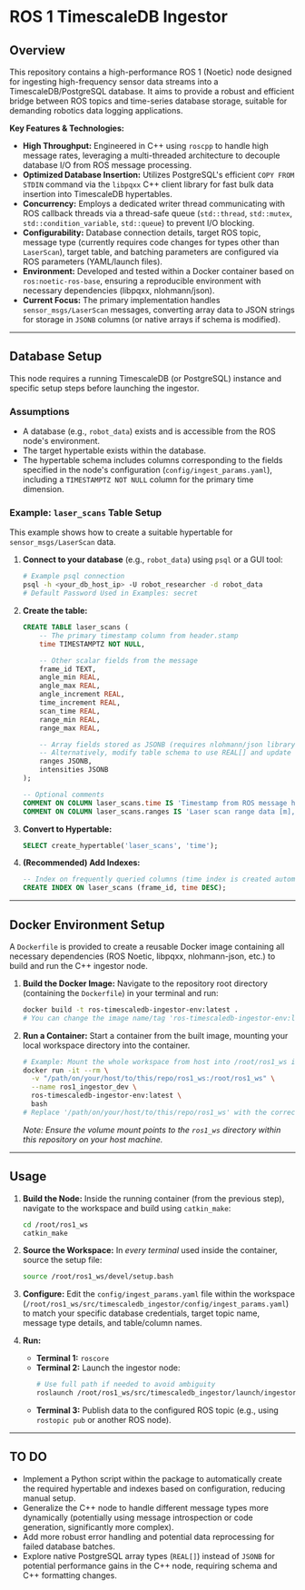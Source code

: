 # ROS 1 TimescaleDB Ingestor

## Overview

This repository contains a high-performance ROS 1 (Noetic) node designed for ingesting high-frequency sensor data streams into a TimescaleDB/PostgreSQL database. It aims to provide a robust and efficient bridge between ROS topics and time-series database storage, suitable for demanding robotics data logging applications.

**Key Features & Technologies:**

*   **High Throughput:** Engineered in C++ using `roscpp` to handle high message rates, leveraging a multi-threaded architecture to decouple database I/O from ROS message processing.
*   **Optimized Database Insertion:** Utilizes PostgreSQL's efficient `COPY FROM STDIN` command via the `libpqxx` C++ client library for fast bulk data insertion into TimescaleDB hypertables.
*   **Concurrency:** Employs a dedicated writer thread communicating with ROS callback threads via a thread-safe queue (`std::thread`, `std::mutex`, `std::condition_variable`, `std::queue`) to prevent I/O blocking.
*   **Configurability:** Database connection details, target ROS topic, message type (currently requires code changes for types other than `LaserScan`), target table, and batching parameters are configured via ROS parameters (YAML/launch files).
*   **Environment:** Developed and tested within a Docker container based on `ros:noetic-ros-base`, ensuring a reproducible environment with necessary dependencies (libpqxx, nlohmann/json).
*   **Current Focus:** The primary implementation handles `sensor_msgs/LaserScan` messages, converting array data to JSON strings for storage in `JSONB` columns (or native arrays if schema is modified).

---

## Database Setup

This node requires a running TimescaleDB (or PostgreSQL) instance and specific setup steps before launching the ingestor.

### Assumptions

*   A database (e.g., `robot_data`) exists and is accessible from the ROS node's environment.
*   The target hypertable exists within the database.
*   The hypertable schema includes columns corresponding to the fields specified in the node's configuration (`config/ingest_params.yaml`), including a `TIMESTAMPTZ NOT NULL` column for the primary time dimension.

### Example: `laser_scans` Table Setup

This example shows how to create a suitable hypertable for `sensor_msgs/LaserScan` data.

1.  **Connect to your database** (e.g., `robot_data`) using `psql` or a GUI tool:
    ```bash
    # Example psql connection
    psql -h <your_db_host_ip> -U robot_researcher -d robot_data
    # Default Password Used in Examples: secret
    ```

2.  **Create the table:**
    ```sql
    CREATE TABLE laser_scans (
        -- The primary timestamp column from header.stamp
        time TIMESTAMPTZ NOT NULL,

        -- Other scalar fields from the message
        frame_id TEXT,
        angle_min REAL,
        angle_max REAL,
        angle_increment REAL,
        time_increment REAL,
        scan_time REAL,
        range_min REAL,
        range_max REAL,

        -- Array fields stored as JSONB (requires nlohmann/json library)
        -- Alternatively, modify table schema to use REAL[] and update C++ node
        ranges JSONB,
        intensities JSONB
    );

    -- Optional comments
    COMMENT ON COLUMN laser_scans.time IS 'Timestamp from ROS message header (header.stamp)';
    COMMENT ON COLUMN laser_scans.ranges IS 'Laser scan range data [m], stored as a JSON array';
    ```

3.  **Convert to Hypertable:**
    ```sql
    SELECT create_hypertable('laser_scans', 'time');
    ```

4.  **(Recommended) Add Indexes:**
    ```sql
    -- Index on frequently queried columns (time index is created automatically)
    CREATE INDEX ON laser_scans (frame_id, time DESC);
    ```

---

## Docker Environment Setup

A `Dockerfile` is provided to create a reusable Docker image containing all necessary dependencies (ROS Noetic, libpqxx, nlohmann-json, etc.) to build and run the C++ ingestor node.

1.  **Build the Docker Image:** Navigate to the repository root directory (containing the `Dockerfile`) in your terminal and run:
    ```bash
    docker build -t ros-timescaledb-ingestor-env:latest .
    # You can change the image name/tag 'ros-timescaledb-ingestor-env:latest'
    ```

2.  **Run a Container:** Start a container from the built image, mounting your local workspace directory into the container.
    ```bash
    # Example: Mount the whole workspace from host into /root/ros1_ws in container
    docker run -it --rm \
      -v "/path/on/your/host/to/this/repo/ros1_ws:/root/ros1_ws" \
      --name ros1_ingestor_dev \
      ros-timescaledb-ingestor-env:latest \
      bash
    # Replace '/path/on/your/host/to/this/repo/ros1_ws' with the correct path
    ```
    *Note: Ensure the volume mount points to the `ros1_ws` directory within this repository on your host machine.*

---

## Usage

1.  **Build the Node:** Inside the running container (from the previous step), navigate to the workspace and build using `catkin_make`:
    ```bash
    cd /root/ros1_ws
    catkin_make
    ```

2.  **Source the Workspace:** In *every terminal* used inside the container, source the setup file:
    ```bash
    source /root/ros1_ws/devel/setup.bash
    ```

3.  **Configure:** Edit the `config/ingest_params.yaml` file within the workspace (`/root/ros1_ws/src/timescaledb_ingestor/config/ingest_params.yaml`) to match your specific database credentials, target topic name, message type details, and table/column names.

4.  **Run:**
    *   **Terminal 1:** `roscore`
    *   **Terminal 2:** Launch the ingestor node:
        ```bash
        # Use full path if needed to avoid ambiguity
        roslaunch /root/ros1_ws/src/timescaledb_ingestor/launch/ingestor.launch
        ```
    *   **Terminal 3:** Publish data to the configured ROS topic (e.g., using `rostopic pub` or another ROS node).

---

## TO DO

*   Implement a Python script within the package to automatically create the required hypertable and indexes based on configuration, reducing manual setup.
*   Generalize the C++ node to handle different message types more dynamically (potentially using message introspection or code generation, significantly more complex).
*   Add more robust error handling and potential data reprocessing for failed database batches.
*   Explore native PostgreSQL array types (`REAL[]`) instead of `JSONB` for potential performance gains in the C++ node, requiring schema and C++ formatting changes.